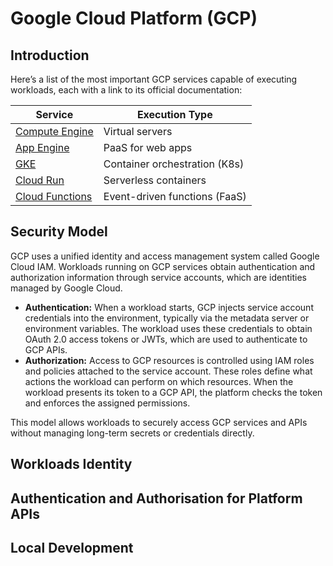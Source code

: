 # Google Cloud Platform (GCP)

## Introduction

Here’s a list of the most important GCP services capable of executing workloads, each with a link to its official documentation:

| Service                                                 | Execution Type                 |
| ------------------------------------------------------- | ------------------------------ |
| [Compute Engine](https://cloud.google.com/compute/)     | Virtual servers                |
| [App Engine](https://cloud.google.com/appengine/)       | PaaS for web apps              |
| [GKE](https://cloud.google.com/kubernetes-engine/)      | Container orchestration (K8s)  |
| [Cloud Run](https://cloud.google.com/run/)              | Serverless containers          |
| [Cloud Functions](https://cloud.google.com/functions/)  | Event-driven functions (FaaS)  |


## Security Model

GCP uses a unified identity and access management system called Google Cloud IAM. Workloads running on GCP services obtain authentication and authorization information through service accounts, which are identities managed by Google Cloud.

- **Authentication:** When a workload starts, GCP injects service account credentials into the environment, typically via the metadata server or environment variables. The workload uses these credentials to obtain OAuth 2.0 access tokens or JWTs, which are used to authenticate to GCP APIs.
- **Authorization:** Access to GCP resources is controlled using IAM roles and policies attached to the service account. These roles define what actions the workload can perform on which resources. When the workload presents its token to a GCP API, the platform checks the token and enforces the assigned permissions.

This model allows workloads to securely access GCP services and APIs without managing long-term secrets or credentials directly.

## Workloads Identity

## Authentication and Authorisation for Platform APIs

## Local Development